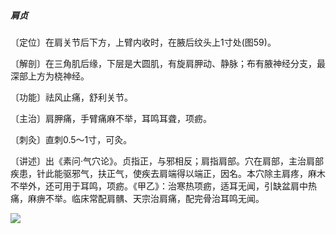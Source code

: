 ##### 肩贞

〔定位〕在肩关节后下方，上臂内收时，在腋后纹头上1寸处(图59)。

〔解剖〕在三角肌后缘，下层是大圆肌，有旋肩胛动、静脉；布有腋神经分支，最深部上方为桡神经。

〔功能〕祛风止痛，舒利关节。

〔主治〕肩胛痛，手臂痛麻不举，耳鸣耳聋，项疬。

〔刺灸〕直刺0.5～1寸，可灸。

〔讲述〕出《素问·气穴论》。贞指正，与邪相反；肩指肩部。穴在肩部，主治肩部疾患，针此能驱邪气，扶正气，使疾去肩端得以端正，因名。本穴除主肩疼，麻木不举外，还可用于耳鸣，项疬。《甲乙》：治寒热项疬，适耳无闻，引缺盆肩中热痛，麻痹不举。临床常配肩髃、天宗治肩痛，配完骨治耳鸣无闻。

![](img/图59.jpg)
